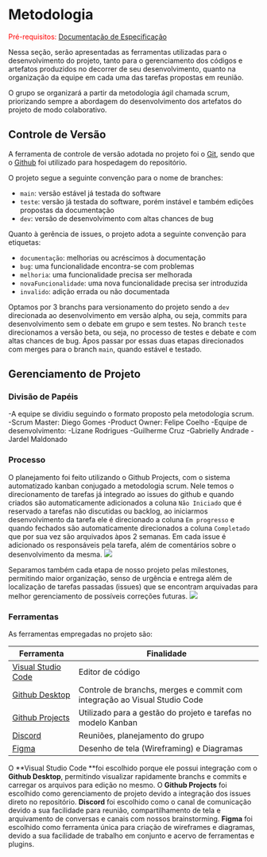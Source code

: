
# Metodologia

<span style="color:red">Pré-requisitos: <a href="2-Especificação do Projeto.md"> Documentação de Especificação</a></span>

Nessa seção, serão apresentadas as ferramentas utilizadas para o desenvolvimento do projeto, tanto para o gerenciamento dos códigos e artefatos produzidos no decorrer de seu desenvolvimento, quanto na organização da equipe em cada uma das tarefas propostas em reunião.

O grupo se organizará a partir da metodologia ágil chamada scrum, priorizando sempre a abordagem do desenvolvimento dos artefatos do projeto de modo colaborativo.


## Controle de Versão

A ferramenta de controle de versão adotada no projeto foi o
[Git](https://git-scm.com/), sendo que o [Github](https://github.com)
foi utilizado para hospedagem do repositório.

O projeto segue a seguinte convenção para o nome de branches:

- `main`: versão estável já testada do software
- `teste`: versão já testada do software, porém instável e também edições propostas da  documentação
- `dev`: versão de desenvolvimento com altas chances de bug

Quanto à gerência de issues, o projeto adota a seguinte convenção para
etiquetas:

- `documentação`: melhorias ou acréscimos à documentação
- `bug`: uma funcionalidade encontra-se com problemas
- `melhoria`: uma funcionalidade precisa ser melhorada
- `novaFuncionalidade`: uma nova funcionalidade precisa ser introduzida
- `invalido`: adição errada ou não documentada

Optamos por 3 branchs para versionamento do projeto sendo a `dev` direcionada ao desenvolvimento em versão alpha, ou seja, commits para desenvolvimento sem o debate em grupo e sem testes. No branch `teste` direcionamos a versão beta, ou seja, no processo de testes e debate e com altas chances de bug. Ápos passar por essas duas etapas direcionados com merges para o branch `main`, quando estável e testado.

## Gerenciamento de Projeto

### Divisão de Papéis

-A equipe se dividiu seguindo o formato proposto pela metodologia scrum.
  -Scrum Master: Diego Gomes
  -Product Owner: Felipe Coelho
  -Equipe de desenvolvimento:
    -Lizane Rodrigues
    -Guilherme Cruz
    -Gabrielly Andrade
    -Jardel Maldonado

### Processo

O planejamento foi feito utilizando o Github Projects, com o sistema automatizado kanban conjugado a metodologia scrum. Nele temos o direcionamento de tarefas já integrado ao issues do github e quando criados são automaticamente adicionados a coluna `Não Iniciado` que é reservado a tarefas não discutidas ou backlog, ao iniciarmos desenvolvimento da tarefa ele é direcionado a coluna `Em progresso` e quando fechados são automaticamente direcionados a coluna `Completado` que por sua vez são arquivados àpos 2 semanas.
Em cada issue é adicionado os responsáveis pela tarefa, além de comentários sobre o desenvolvimento da mesma.
![](https://user-images.githubusercontent.com/98277143/227742071-f2bcf85c-f559-44b3-834e-c295153d85a9.png)

Separamos também cada etapa de nosso projeto pelas milestones, permitindo maior organização, senso de urgência e entrega além de localização de tarefas passadas (issues) que se encontram arquivadas para melhor gerenciamento de possíveis correções futuras.
![](https://user-images.githubusercontent.com/98277143/227742210-82fe7ac3-5bbd-43a0-8b0e-7de05e644d01.png)

### Ferramentas

As ferramentas empregadas no projeto são:

| Ferramenta  | Finalidade |
| ------------ | ------------ |
|  [Visual Studio Code](https://code.visualstudio.com/ "Visual Studio Code") | Editor de código |
| [Github Desktop](https://desktop.github.com/ "Github Desktop")  | Controle de branchs, merges e commit com integração ao Visual Studio Code   |
| [Github Projects](https://docs.github.com/en/issues/planning-and-tracking-with-projects/learning-about-projects/about-projects "Github Projects")  | Utilizado para a gestão do projeto e tarefas no modelo Kanban |
| [Discord](https://discord.com/ "Discord")  | Reuniões, planejamento do grupo |
| [Figma](https://www.figma.com/ "Figma") | Desenho de tela (Wireframing) e Diagramas |

O **Visual Studio Code **foi escolhido porque ele possui integração com o **Github Desktop**, permitindo visualizar rapidamente branchs e commits e carregar os arquivos para edição no mesmo.
O **Github Projects** foi escolhido como gerenciamento de projeto devido a integração dos issues direto no repositório.
**Discord** foi escolhido como o canal de comunicação devido a sua facilidade para reunião, compartilhamento de tela e arquivamento de conversas e canais com nossos brainstorming.
**Figma** foi escolhido como ferramenta única para criação de wireframes e diagramas, devido a sua facilidade de trabalho em conjunto e acervo de ferramentas e plugins.
